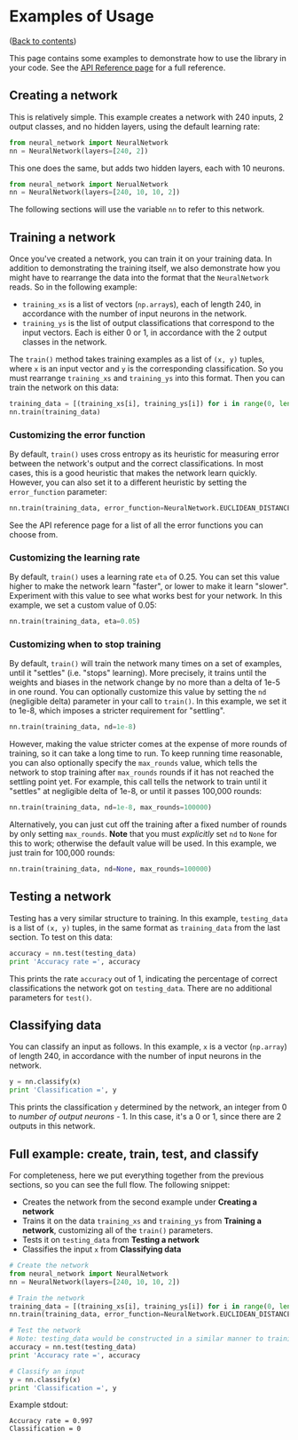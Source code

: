 # Examples of Usage
([Back to contents](README.md))

This page contains some examples to demonstrate how to use the library in your code. See the [API Reference page](API.md) for a full reference.


## Creating a network
This is relatively simple. This example creates a network with 240 inputs, 2 output classes, and no hidden layers, using the default learning rate:

```python
from neural_network import NeuralNetwork
nn = NeuralNetwork(layers=[240, 2])
```

This one does the same, but adds two hidden layers, each with 10 neurons.

```python
from neural_network import NerualNetwork
nn = NeuralNetwork(layers=[240, 10, 10, 2])
```

The following sections will use the variable `nn` to refer to this network.


## Training a network
Once you've created a network, you can train it on your training data. In addition to demonstrating the training itself, we also demonstrate how you might have to rearrange the data into the format that the `NeuralNetwork` reads. So in the following example:

- `training_xs` is a list of vectors (`np.array`s), each of length 240, in accordance with the number of input neurons in the network.
- `training_ys` is the list of output classifications that correspond to the input vectors. Each is either 0 or 1, in accordance with the 2 output classes in the network.

The `train()` method takes training examples as a list of `(x, y)` tuples, where `x` is an input vector and `y` is the corresponding classification. So you must rearrange `training_xs` and `training_ys` into this format. Then you can train the network on this data:

```python
training_data = [(training_xs[i], training_ys[i]) for i in range(0, len(training_xs))]
nn.train(training_data)
```

### Customizing the error function
By default, `train()` uses cross entropy as its heuristic for measuring error between the network's output and the correct classifications. In most cases, this is a good heuristic that makes the network learn quickly. However, you can also set it to a different heuristic by setting the `error_function` parameter:

```python
nn.train(training_data, error_function=NeuralNetwork.EUCLIDEAN_DISTANCE)
```

See the API reference page for a list of all the error functions you can choose from.

### Customizing the learning rate
By default, `train()` uses a learning rate `eta` of 0.25. You can set this value higher to make the network learn "faster", or lower to make it learn "slower". Experiment with this value to see what works best for your network. In this example, we set a custom value of 0.05:

```python
nn.train(training_data, eta=0.05)
```

### Customizing when to stop training
By default, `train()` will train the network many times on a set of examples, until it "settles" (i.e. "stops" learning). More precisely, it trains until the weights and biases in the network change by no more than a delta of 1e-5 in one round. You can optionally customize this value by setting the `nd` (negligible delta) parameter in your call to `train()`. In this example, we set it to 1e-8, which imposes a stricter requirement for "settling".

```python
nn.train(training_data, nd=1e-8)
```

However, making the value stricter comes at the expense of more rounds of training, so it can take a long time to run. To keep running time reasonable, you can also optionally specify the `max_rounds` value, which tells the network to stop training after `max_rounds` rounds if it has not reached the settling point yet. For example, this call tells the network to train until it "settles" at negligible delta of 1e-8, or until it passes 100,000 rounds:

```python
nn.train(training_data, nd=1e-8, max_rounds=100000)
```

Alternatively, you can just cut off the training after a fixed number of rounds by only setting `max_rounds`. **Note** that you must *explicitly* set `nd` to `None` for this to work; otherwise the default value will be used. In this example, we just train for 100,000 rounds:

```python
nn.train(training_data, nd=None, max_rounds=100000)
```

## Testing a network
Testing has a very similar structure to training. In this example, `testing_data` is a list of `(x, y)` tuples, in the same format as `training_data` from the last section. To test on this data:

```python
accuracy = nn.test(testing_data)
print 'Accuracy rate =', accuracy
```
This prints the rate `accuracy` out of 1, indicating the percentage of correct classifications the network got on `testing_data`. There are no additional parameters for `test()`.


## Classifying data
You can classify an input as follows. In this example, `x` is a vector (`np.array`) of length 240, in accordance with the number of input neurons in the network.

```python
y = nn.classify(x)
print 'Classification =', y
```
This prints the classification `y` determined by the network, an integer from 0 to *number of output neurons* - 1. In this case, it's a 0 or 1, since there are 2 outputs in this network.


## Full example: create, train, test, and classify
For completeness, here we put everything together from the previous sections, so you can see the full flow. The following snippet:

- Creates the network from the second example under **Creating a network**
- Trains it on the data `training_xs` and `training_ys` from **Training a network**, customizing all of the `train()` parameters.
- Tests it on `testing_data` from **Testing a network**
- Classifies the input `x` from **Classifying data**

```python
# Create the network
from neural_network import NeuralNetwork
nn = NeuralNetwork(layers=[240, 10, 10, 2])

# Train the network
training_data = [(training_xs[i], training_ys[i]) for i in range(0, len(training_xs))]
nn.train(training_data, error_function=NeuralNetwork.EUCLIDEAN_DISTANCE, eta=0.05, nd=1e-8, max_rounds=100000)

# Test the network
# Note: testing_data would be constructed in a similar manner to training_data
accuracy = nn.test(testing_data)
print 'Accuracy rate =', accuracy

# Classify an input
y = nn.classify(x)
print 'Classification =', y
```

Example stdout:

```
Accuracy rate = 0.997
Classification = 0
```
